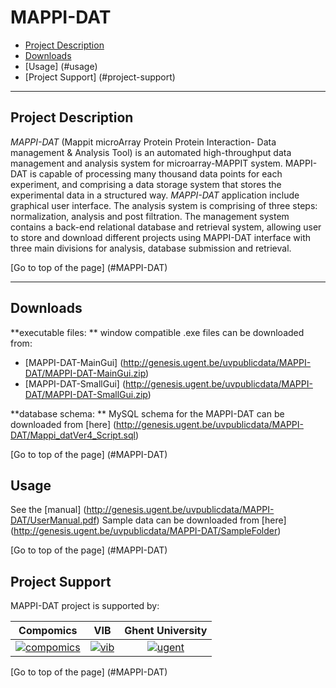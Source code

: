# MAPPI-DAT

 * [Project Description](#project-description)
 * [Downloads](#downloads)
 * [Usage] (#usage)
 * [Project Support] (#project-support)

----

## Project Description

*MAPPI-DAT* (Mappit microArray Protein Protein Interaction- Data management & Analysis Tool) is an automated high-throughput data management and analysis system for microarray-MAPPIT system. MAPPI-DAT is capable of processing many thousand data points for each experiment, and comprising a data storage system that stores the experimental data in a structured way. 
*MAPPI-DAT* application include graphical user interface. The analysis system is comprising of three steps: normalization, analysis and post filtration. The management system contains a back-end relational database and retrieval system, allowing user to store and download different projects using MAPPI-DAT interface with three main divisions for analysis, database submission and retrieval.

[Go to top of the page] (#MAPPI-DAT)

----

## Downloads
**executable files: **
window compatible .exe files can be downloaded from:
  * [MAPPI-DAT-MainGui]  (http://genesis.ugent.be/uvpublicdata/MAPPI-DAT/MAPPI-DAT-MainGui.zip)
  * [MAPPI-DAT-SmallGui] (http://genesis.ugent.be/uvpublicdata/MAPPI-DAT/MAPPI-DAT-SmallGui.zip)

**database schema: **
MySQL schema for the MAPPI-DAT can be downloaded from [here] (http://genesis.ugent.be/uvpublicdata/MAPPI-DAT/Mappi_datVer4_Script.sql)

[Go to top of the page] (#MAPPI-DAT)

## Usage
See the [manual] (http://genesis.ugent.be/uvpublicdata/MAPPI-DAT/UserManual.pdf)
Sample data can be downloaded from [here] (http://genesis.ugent.be/uvpublicdata/MAPPI-DAT/SampleFolder)

[Go to top of the page] (#MAPPI-DAT)

## Project Support

MAPPI-DAT project is supported by:

| Compomics | VIB | Ghent University|
|:--:|:--:|:--:|
| [![compomics](http://genesis.ugent.be/uvpublicdata/image/compomics.png)](http://www.compomics.com) | [![vib](http://genesis.ugent.be/uvpublicdata/image/vib.png)](http://www.vib.be) | [![ugent](http://genesis.ugent.be/uvpublicdata/image/ugent.png)](http://www.ugent.be/en) |

[Go to top of the page] (#MAPPI-DAT)



